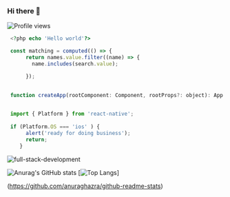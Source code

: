 ### Hi there 👋

<!--
**MOHAMEDIBNAHMAD1/MOHAMEDIBNAHMAD1** is a ✨ _special_ ✨ repository because its `README.md` (this file) appears on your GitHub profile.

Here are some ideas to get you started:

- 🔭 I’m currently working on ...
- 🌱 I’m currently learning ...
- 👯 I’m looking to collaborate on ...
- 🤔 I’m looking for help with ...
- 💬 Ask me about ...
- 📫 How to reach me: ...
- 😄 Pronouns: ...
- ⚡ Fun fact: ...
-->
![Profile views](https://gpvc.arturio.dev/MOHAMEDIBNAHMAD1)

```php
 <?php echo 'Hello world'?>
```
```js
 const matching = computed(() => {
      return names.value.filter((name) => {
        name.includes(search.value);

      });
      
```
```js
 function createApp(rootComponent: Component, rootProps?: object): App
      
```

```js
 import { Platform } from 'react-native';
 
 if (Platform.OS === 'ios' ) {
      alert('ready for doing business');
      return;
    }
```

![full-stack-development](https://user-images.githubusercontent.com/77829205/124051039-9ab94900-da13-11eb-9654-1d79bf3cfe37.gif)


![Anurag's GitHub stats](https://github-readme-stats.vercel.app/api?username=MOHAMEDIBNAHMAD1&show_icons=true&theme=radical)
[![Top Langs](https://github-readme-stats.vercel.app/api/top-langs/?username=MOHAMEDIBNAHMAD1&layout=compact)]


(https://github.com/anuraghazra/github-readme-stats)

